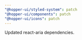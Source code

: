 ```yaml
---
"@hopper-ui/styled-system": patch
"@hopper-ui/components": patch
"@hopper-ui/icons": patch
---
```


Updated react-aria dependencies.
